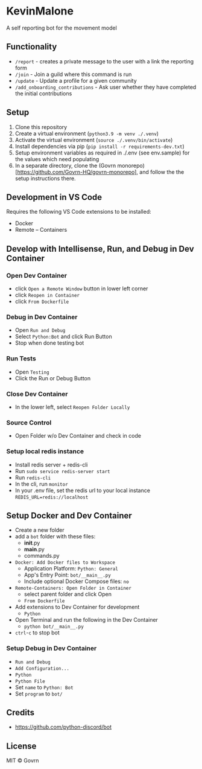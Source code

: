 # KevinMalone

A self reporting bot for the movement model

## Functionality

- `/report` - creates a private message to the user with a link the reporting form
- `/join` - Join a guild where this command is run
- `/update` - Update a profile for a given community
- `/add_onboarding_contributions` - Ask user whether they have completed the initial contributions

## Setup

1. Clone this repository
1. Create a virtual environment (`python3.9 -m venv ./.venv`)
1. Activate the virtual environment (`source ./.venv/bin/activate`)
1. Install dependencies via pip (`pip install -r requirements-dev.txt`)
1. Setup environment variables as required in ./.env (see env.sample) for the values which need populating
1. In a separate directory, clone the (Govrn monorepo)[https://github.com/Govrn-HQ/govrn-monorepo], and follow the the setup instructions there. 


## Development in VS Code

Requires the following VS Code extensions to be installed:

- Docker
- Remote – Containers

## Develop with Intellisense, Run, and Debug in Dev Container

### Open Dev Container

- click `Open a Remote Window` button in lower left corner
- click `Reopen in Container`
- click `From Dockerfile`

### Debug in Dev Container

- Open `Run and Debug`
- Select `Python:Bot` and click Run Button
- Stop when done testing bot

### Run Tests

- Open `Testing`
- Click the Run or Debug Button

### Close Dev Container

- In the lower left, select `Reopen Folder Locally`

### Source Control

- Open Folder w/o Dev Container and check in code

### Setup local redis instance

- Install redis server + redis-cli
- Run `sudo service redis-server start`
- Run `redis-cli`
- In the cli, run `monitor`
- In your .env file, set the redis url to your local instance `REDIS_URL=redis://localhost` 

## Setup Docker and Dev Container

- Create a new folder
- add a `bot` folder with these files:
  - **init**.py
  - **main**.py
  - commands.py
- `Docker: Add Docker files to Workspace`
  - Application Platform: `Python: General`
  - App's Entry Point: `bot/__main__.py`
  - Include optional Docker Compose files: `no`
- `Remote-Containers: Open Folder in Container`
  - select parent folder and click Open
  - `From Dockerfile`
- Add extensions to Dev Container for development
  - `Python`
- Open Terminal and run the following in the Dev Container
  - `python bot/__main__.py`
- `ctrl`-`c` to stop bot

### Setup Debug in Dev Container

- `Run and Debug`
- `Add Configuration...`
- `Python`
- `Python File`
- Set `name` to `Python: Bot`
- Set `program` to `bot/`

## Credits

- <https://github.com/python-discord/bot>

## License

MIT © Govrn
